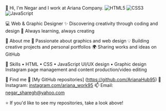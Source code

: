 👋 Hi, I'm Negar and I work at Ariana Company.
![HTML5](https://img.shields.io/badge/HTML5-E34F26?style=for-the-badge&logo=html5&logoColor=white) 
![CSS3](https://img.shields.io/badge/CSS3-1572B6?style=for-the-badge&logo=css3&logoColor=white) 
![JavaScript](https://img.shields.io/badge/JavaScript-F7DF1E?style=for-the-badge&logo=javascript&logoColor=black)

💻 Web & Graphic Designer 
✨ Discovering creativity through coding and design 
🌱 Always learning, always creating 

🔹 About me 
🎨 Passionate about graphics and web design 
💡 Building creative projects and personal portfolios 
🌍 Sharing works and ideas on GitHub 

🔹 Skills 
• HTML • CSS • JavaScript UI/UX design 
• Graphic design Instagram page management and content production/video editing 

🔹 Find me 
📂 [My GitHub repositories] (https://github.com/ArianaHub95) 
📸 Instagram: [instagram.com/ariana_work95](https://www.instagram.com/ariana_work95?igsh=MmE4Z29vbmZhY3Rp) 
📫 Email: negar_sharegh@yahoo.com 

⭐️ If you'd like to see my repositories, take a look above!
